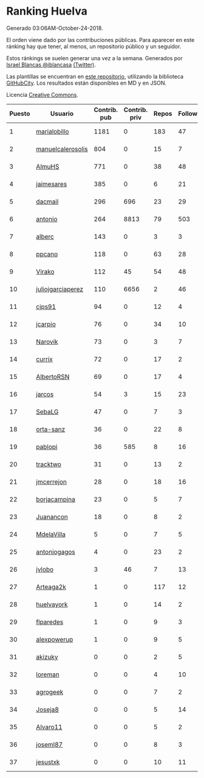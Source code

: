 # Ranking Huelva

Generado 03:06AM-October-24-2018.

El orden viene dado por las contribuciones públicas. Para aparecer en este ránking hay que tener, al menos, un repositorio público y un seguidor.

Estos ránkings se suelen generar una vez a la semana. Generados por [Israel Blancas @iblancasa](https://github.com/iblancasa/) [(Twitter)](https://twitter.com/iblancasa).

Las plantillas se encuentran en [este repositorio](https://github.com/iblancasa/GH-Spanish-Ranking), utilizando la biblioteca [GitHubCity](https://github.com/iblancasa/GitHubCity). Los resultados están disponibles en MD y en JSON.

Licencia [Creative Commons](https://creativecommons.org/licenses/by/4.0/).

| Puesto   |  Usuario  | Contrib. pub | Contrib. priv |Repos| Followers | Desde |  Avatar  |
|----------|-----------|--------------|---------------|-----|-----------|-------|----------|
|1|[marialobillo](https://github.com/marialobillo)|1181|0|183|47|2011-10-22|![marialobillo]()|
|2|[manuelcalerosolis](https://github.com/manuelcalerosolis)|804|0|15|7|2012-12-20|![manuelcalerosolis]()|
|3|[AlmuHS](https://github.com/AlmuHS)|771|0|38|48|2015-10-11|![AlmuHS]()|
|4|[jaimesares](https://github.com/jaimesares)|385|0|6|21|2012-09-28|![jaimesares]()|
|5|[dacmail](https://github.com/dacmail)|296|696|23|29|2008-05-28|![dacmail]()|
|6|[antonio](https://github.com/antonio)|264|8813|79|503|2008-07-19|![antonio]()|
|7|[alberc](https://github.com/alberc)|143|0|3|3|2016-10-08|![alberc]()|
|8|[ppcano](https://github.com/ppcano)|118|0|63|28|2011-06-02|![ppcano]()|
|9|[Virako](https://github.com/Virako)|112|45|54|48|2011-05-28|![Virako]()|
|10|[juliojgarciaperez](https://github.com/juliojgarciaperez)|110|6656|2|46|2015-08-26|![juliojgarciaperez]()|
|11|[cjps91](https://github.com/cjps91)|94|0|12|4|2017-11-08|![cjps91]()|
|12|[jcarpio](https://github.com/jcarpio)|76|0|34|10|2010-11-23|![jcarpio]()|
|13|[Narovik](https://github.com/Narovik)|73|0|3|7|2016-06-12|![Narovik]()|
|14|[currix](https://github.com/currix)|72|0|17|2|2013-12-21|![currix]()|
|15|[AlbertoRSN](https://github.com/AlbertoRSN)|69|0|17|4|2015-09-30|![AlbertoRSN]()|
|16|[jarcos](https://github.com/jarcos)|54|3|15|23|2011-07-23|![jarcos]()|
|17|[SebaLG](https://github.com/SebaLG)|47|0|7|3|2015-11-17|![SebaLG]()|
|18|[orta-sanz](https://github.com/orta-sanz)|36|0|22|8|2013-01-22|![orta-sanz]()|
|19|[pablopi](https://github.com/pablopi)|36|585|8|16|2014-02-19|![pablopi]()|
|20|[tracktwo](https://github.com/tracktwo)|31|0|13|2|2014-09-21|![tracktwo]()|
|21|[jmcerrejon](https://github.com/jmcerrejon)|28|0|18|16|2012-07-09|![jmcerrejon]()|
|22|[borjacampina](https://github.com/borjacampina)|23|0|5|7|2010-12-08|![borjacampina]()|
|23|[Juanancon](https://github.com/Juanancon)|18|0|8|2|2016-04-29|![Juanancon]()|
|24|[MdelaVilla](https://github.com/MdelaVilla)|5|0|7|5|2012-07-18|![MdelaVilla]()|
|25|[antoniogagos](https://github.com/antoniogagos)|4|0|23|2|2015-09-18|![antoniogagos]()|
|26|[jvlobo](https://github.com/jvlobo)|3|46|7|13|2013-10-12|![jvlobo]()|
|27|[Arteaga2k](https://github.com/Arteaga2k)|1|0|117|12|2012-05-11|![Arteaga2k]()|
|28|[huelvayork](https://github.com/huelvayork)|1|0|14|2|2011-03-29|![huelvayork]()|
|29|[flparedes](https://github.com/flparedes)|1|0|9|3|2015-06-28|![flparedes]()|
|30|[alexpowerup](https://github.com/alexpowerup)|1|0|9|5|2015-04-20|![alexpowerup]()|
|31|[akizuky](https://github.com/akizuky)|0|0|2|5|2011-09-08|![akizuky]()|
|32|[loreman](https://github.com/loreman)|0|0|4|10|2010-11-19|![loreman]()|
|33|[agrogeek](https://github.com/agrogeek)|0|0|7|2|2009-04-01|![agrogeek]()|
|34|[Joseja8](https://github.com/Joseja8)|0|0|5|14|2014-07-12|![Joseja8]()|
|35|[Alvaro11](https://github.com/Alvaro11)|0|0|5|2|2014-09-26|![Alvaro11]()|
|36|[joseml87](https://github.com/joseml87)|0|0|8|3|2016-01-13|![joseml87]()|
|37|[jesustxk](https://github.com/jesustxk)|0|0|10|11|2014-07-01|![jesustxk]()|
